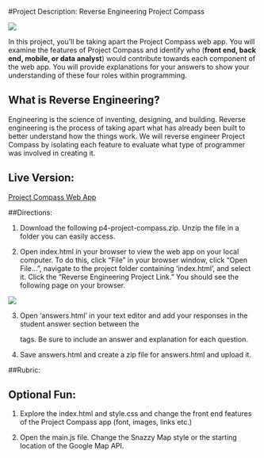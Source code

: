 #Project Description: Reverse Engineering Project Compass

<img src="http://i.imgur.com/YAcMsgI.png?1">

In this project, you’ll be taking apart the Project Compass web app. You will examine the features of Project Compass and identify who (**front end, back end, mobile, or data analyst**) would contribute towards each component of the web app. You will provide explanations for your answers to show your understanding of these four roles within programming.

## What is Reverse Engineering?
Engineering is the science of  inventing, designing, and building. Reverse engineering is the process of taking apart what has already been built to better understand how the things work. We will reverse engineer Project Compass by isolating each feature to evaluate what type of programmer was involved in creating it.

## Live Version:
<a href="http://www.project-compass.appspot.com/">Project Compass Web App</a>


##Directions:
1. Download the following p4-project-compass.zip. Unzip the file in a folder you can easily access.

2. Open index.html in your browser to view the web app on your local computer. To do this, click “File” in your browser window, click “Open File…”, navigate to the project folder containing ‘index.html’, and select it. Click the “Reverse Engineering Project Link.” You should see the following page on your browser.

<img src="http://i.imgur.com/MBb2cmO.png?1">

3. Open ‘answers.html’ in your text editor and add your responses in the student answer section between the <p> tags. Be sure to include an answer and explanation for each question.

4. Save answers.html and create a zip file for answers.html and upload it.

##Rubric:


## Optional Fun:

1. Explore the index.html and style.css and change the front end features of the Project Compass app (font, images, links etc.)

2. Open the main.js file. Change the Snazzy Map style or the starting location of the Google Map API.
